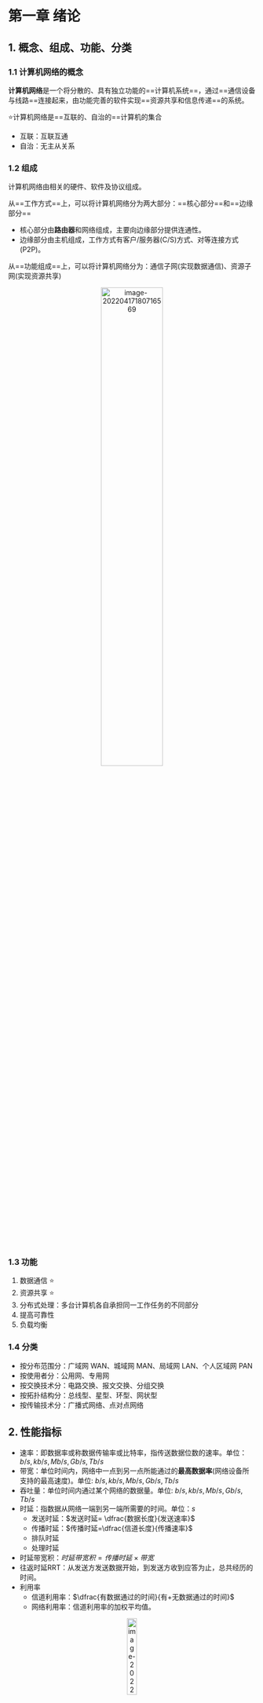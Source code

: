 # 第一章 绪论

## 1. 概念、组成、功能、分类

### 1.1 计算机网络的概念

**计算机网络**是一个将分散的、具有独立功能的==计算机系统==，通过==通信设备与线路==连接起来，由功能完善的软件实现==资源共享和信息传递==的系统。

⭐计算机网络是==互联的、自治的==计算机的集合

- 互联：互联互通
- 自治：无主从关系

### 1.2 组成

计算机网络由相关的硬件、软件及协议组成。

从==工作方式==上，可以将计算机网络分为两大部分：==核心部分==和==边缘部分==

- 核心部分由**路由器**和网络组成，主要向边缘部分提供连通性。
- 边缘部分由主机组成，工作方式有客户/服务器(C/S)方式、对等连接方式(P2P)。

从==功能组成==上，可以将计算机网络分为：通信子网(实现数据通信)、资源子网(实现资源共享)

<center><img src="https://xiaotong-sun2.oss-cn-beijing.aliyuncs.com/typora/ComputerNetwork/image-20220417180716569.png" alt="image-20220417180716569" width=50% /></center>

### 1.3 功能

1. 数据通信 ⭐
2. 资源共享 ⭐
3. 分布式处理：多台计算机各自承担同一工作任务的不同部分
4. 提高可靠性
5. 负载均衡



### 1.4 分类

- 按分布范围分：广域网 WAN、城域网 MAN、局域网 LAN、个人区域网 PAN
- 按使用者分：公用网、专用网
- 按交换技术分：电路交换、报文交换、分组交换
- 按拓扑结构分：总线型、星型、环型、网状型
- 按传输技术分：广播式网络、点对点网络



## 2. 性能指标

- 速率：即数据率或称数据传输率或比特率，指传送数据位数的速率。单位：$b/s, kb/s,Mb/s, Gb/s, Tb/s$
- 带宽：单位时间内，网络中一点到另一点所能通过的**最高数据率**(网络设备所支持的最高速度)。单位: $b/s, kb/s,Mb/s, Gb/s, Tb/s$
- 吞吐量：单位时间内通过某个网络的数据量。单位: $b/s, kb/s,Mb/s, Gb/s, Tb/s$
- 时延：指数据从网络一端到另一端所需要的时间。单位：$s$
    - 发送时延：$发送时延= \dfrac{数据长度}{发送速率}$
    - 传播时延：$传播时延=\dfrac{信道长度}{传播速率}$
    - 排队时延
    - 处理时延
- 时延带宽积：$时延带宽积=传播时延\times 带宽$
- 往返时延RRT：从发送方发送数据开始，到发送方收到应答为止，总共经历的时间。
- 利用率
    - 信道利用率：$\dfrac{有数据通过的时间}{有+无数据通过的时间}$
    - 网络利用率：信道利用率的加权平均值。

<center><img src="https://xiaotong-sun2.oss-cn-beijing.aliyuncs.com/typora/ComputerNetwork/image-20220417191330239.png" alt="image-20220417191330239" width=20% /></center>